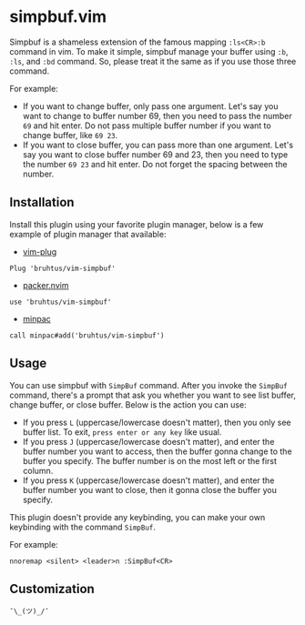 # simpbuf.vim

Simpbuf is a shameless extension of the famous mapping `:ls<CR>:b` command in vim. To make it simple, simpbuf manage your buffer using `:b`, `:ls`, and `:bd` command. So, please treat it the same as if you use those three command.

For example: <br>
- If you want to change buffer, only pass one argument. Let's say you want to change to buffer number 69, then you need to pass the number `69` and hit enter. Do not pass multiple buffer number if you want to change buffer, like `69 23`.
- If you want to close buffer, you can pass more than one argument. Let's say you want to close buffer number 69 and 23, then you need to type the number `69 23` and hit enter. Do not forget the spacing between the number.

## Installation

Install this plugin using your favorite plugin manager, below is a few example of plugin manager that available:
- [vim-plug](https://github.com/junegunn/vim-plug)
```vim
Plug 'bruhtus/vim-simpbuf'
```
- [packer.nvim](https://github.com/wbthomason/packer.nvim)
```vim
use 'bruhtus/vim-simpbuf'
```
- [minpac](https://github.com/k-takata/minpac)
```vim
call minpac#add('bruhtus/vim-simpbuf')
```

## Usage

You can use simpbuf with `SimpBuf` command. After you invoke the `SimpBuf` command, there's a prompt that ask you whether you want to see list buffer, change buffer, or close buffer. Below is the action you can use:
- If you press `L` (uppercase/lowercase doesn't matter), then you only see buffer list. To exit, `press enter or any key` like usual.
- If you press `J` (uppercase/lowercase doesn't matter), and enter the buffer number you want to access, then the buffer gonna change to the buffer you specify. The buffer number is on the most left or the first column.
- If you press `K` (uppercase/lowercase doesn't matter), and enter the buffer number you want to close, then it gonna close the buffer you specify.

This plugin doesn't provide any keybinding, you can make your own keybinding with the command `SimpBuf`.

For example: <br>
```vim
nnoremap <silent> <leader>n :SimpBuf<CR>
```

## Customization

`¯\_(ツ)_/¯`
